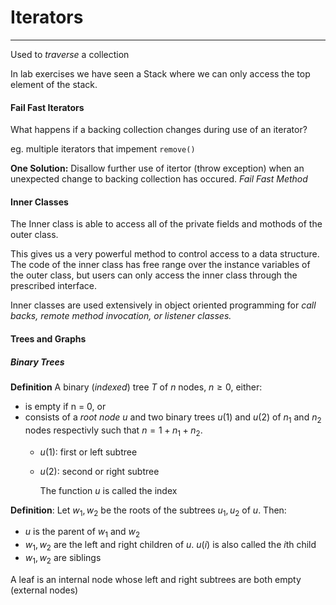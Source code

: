 # Iterators
---

Used to *traverse* a collection

In lab exercises we have seen a Stack where we can only access the top element of the stack.


#### Fail Fast Iterators

What happens if a backing collection changes during use of an iterator?

eg. multiple iterators that impement `remove()`

**One Solution:** Disallow further use of itertor (throw exception) when an unexpected change to backing collection has occured. *Fail Fast Method*

#### Inner Classes

The Inner class is able to access all of the private fields and mothods of the outer class.

This gives us a very powerful method to control access to a data structure. The code of the inner class has free range over the instance variables of the outer class, but users can only access the inner class through the prescribed interface.

Inner classes are used extensively in object oriented programming for *call backs, remote method invocation, or listener classes.*

#### Trees and Graphs

##### Binary Trees

**Definition** A binary (*indexed*) tree $T$ of $n$ nodes, $n \geqslant 0$, either:
- is empty if n = 0, or
- consists of a *root node u* and two binary trees $u(1)$ and $u(2)$ of $n_1$ and $n_2$ nodes respectivly such that $n = 1 + n_1 + n_2$.
  - $u(1)$: first or left subtree
  - $u(2)$: second or right subtree

    
    The function $u$ is called the index

**Definition**: Let $w_1, w_2$ be the roots of the subtrees $u_1, u_2$ of $u$. Then:

- $u$ is the parent of $w_1$ and $w_2$
- $w_1, w_2$ are the left and right children of $u$. $u(i)$ is also called the $i$th child
- $w_1, w_2$ are siblings

A leaf is an internal node whose left and right subtrees are both empty (external nodes)

